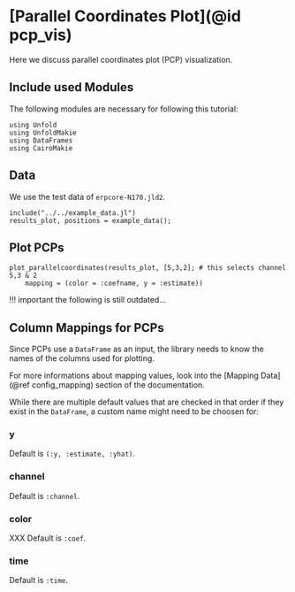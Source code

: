 # [Parallel Coordinates Plot](@id pcp_vis)
Here we discuss parallel coordinates plot (PCP) visualization. 

## Include used Modules
The following modules are necessary for following this tutorial:
```@example main
using Unfold
using UnfoldMakie
using DataFrames
using CairoMakie
```

## Data

We use the test data of `erpcore-N170.jld2`.

```@example main
include("../../example_data.jl")
results_plot, positions = example_data();
```

## Plot PCPs

```@example main
plot_parallelcoordinates(results_plot, [5,3,2]; # this selects channel 5,3 & 2 
    mapping = (color = :coefname, y = :estimate))
```



!!! important
    the following is still outdated...
    
## Column Mappings for PCPs

Since PCPs use a `DataFrame` as an input, the library needs to know the names of the columns used for plotting.

For more informations about mapping values, look into the [Mapping Data](@ref config_mapping) section of the documentation.

While there are multiple default values that are checked in that order if they exist in the `DataFrame`, a custom name might need to be choosen for:

### y
Default is `(:y, :estimate, :yhat)`.

### channel
Default is `:channel`.

### color
XXX Default is `:coef`.

### time
Default is `:time`.

